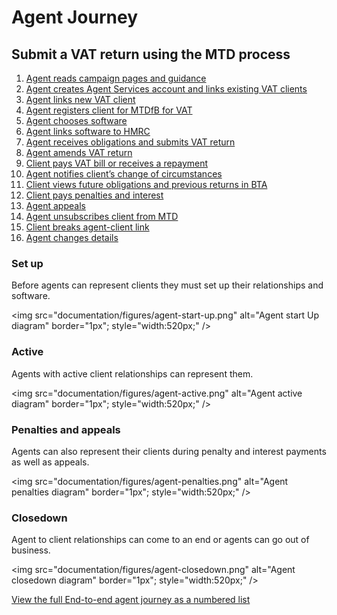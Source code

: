 # Agent Journey

## Submit a VAT return using the MTD process

1. [Agent reads campaign pages and guidance](#read-campaign-pages-and-guidance)
2. [Agent creates Agent Services account and links existing VAT clients](#create-agent-services-account-and-link-existing-vat-clients)
3. [Agent links new VAT client](#link-new-vat-client)
4. [Agent registers client for MTDfB for VAT](#register-client-for-vat-mtd)
5. [Agent chooses software](#choose-software)
6. [Agent links software to HMRC](#link-software-to-hmrc)
7. [Agent receives obligations and submits VAT return](#retrieve-obligations-and-submit-vat-return)
8. [Agent amends VAT return](#amend-vat-return)
9. [Client pays VAT bill or receives a repayment](#pay-vat-or-get-repayment)
10. [Agent notifies client’s change of circumstances](#notify-client-change-of-circumstances)
11. [Client views future obligations and previous returns in BTA](#view-future-obligations-and-previous-returns)
12. [Client pays penalties and interest](#pay-penalties-and-interest)
13. [Agent appeals](#appeal)
14. [Agent unsubscribes client from MTD](#unsubscribe-client-from-vat-mtd)
15. [Client breaks agent-client link](#client-breaks-link)
16. [Agent changes details](#change-details)

### Set up

Before agents can represent clients they must set up their relationships and software.

<img src="documentation/figures/agent-start-up.png"
alt="Agent start Up diagram" border="1px"; style="width:520px;" />

### Active

Agents with active client relationships can represent them.

<img src="documentation/figures/agent-active.png"
alt="Agent active diagram" border="1px"; style="width:520px;" />

### Penalties and appeals

Agents can also represent their clients during penalty and interest payments as well as appeals.

<img src="documentation/figures/agent-penalties.png"
alt="Agent penalties diagram" border="1px"; style="width:520px;" />

### Closedown

Agent to client relationships can come to an end or agents can go out of business.

<img src="documentation/figures/agent-closedown.png"
alt="Agent closedown diagram" border="1px"; style="width:520px;" />

[View the full End-to-end agent journey as a numbered list](#agent-journey)
